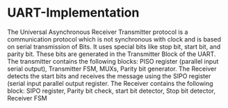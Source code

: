 # UART-Implementation
The Universal Asynchronous Receiver Transmitter protocol is a communication protocol which is not synchronous with clock and is based on serial transmission of Bits. It uses special bits like stop bit, start bit, and parity bit. These bits are generated in the Transmitter Block of the UART. The transmitter contains the following blocks: PISO register (parallel input serial output), Transmitter FSM, MUXs, Parity bit generator. The Receiver detects the start bits and receives the message using the SIPO register (serial input parallel output register. The Receiver contains the following block: SIPO register, Parity bit check, start bit detector, Stop bit detector, Receiver FSM

